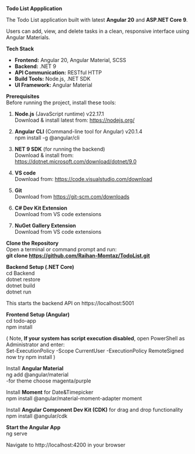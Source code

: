 **Todo List Appplication**

The Todo List application built with latest **Angular 20** and **ASP.NET Core 9**. 

Users can add, view, and delete tasks in a clean, responsive interface using Angular Materials.

**Tech Stack**
- **Frontend:** Angular 20, Angular Material, SCSS
- **Backend:** .NET 9 
- **API Communication:** RESTful HTTP
- **Build Tools:** Node.js, .NET SDK
- **UI Framework:** Angular Material

**Prerequisites**  
Before running the project, install these tools:

  1. **Node.js** (JavaScript runtime)  v22.17.1  
     Download & install latest from: https://nodejs.org/
     
  2. **Angular CLI** (Command-line tool for Angular)  v20.1.4  
     npm install -g @angular/cli
     
  3. **NET 9 SDK** (for running the backend)  
  Download & install from: https://dotnet.microsoft.com/download/dotnet/9.0
  
  4. **VS code**  
  Download from: https://code.visualstudio.com/download
  
  5. **Git**  
  Download from https://git-scm.com/downloads
  
  6. **C# Dev Kit Extension**  
  Download from VS code extensions
  
  7. **NuGet Gallery Extension**  
  Download from VS code extensions

**Clone the Repository**  
Open a terminal or command prompt and run:  
**git clone  https://github.com/Raihan-Momtaz/TodoList.git**

**Backend Setup (.NET Core)**  
cd Backend  
dotnet restore  
dotnet build  
dotnet run  

This starts the backend API on https://localhost:5001  

**Frontend Setup (Angular)**  
cd todo-app  
npm install  

( Note, **If your system has script execution disabled**, open PowerShell as Administrator and enter:  
Set-ExecutionPolicy -Scope CurrentUser -ExecutionPolicy RemoteSigned  
now try npm install )  

Install  **Angular Material**  
  ng add @angular/material  
  -for theme choose magenta/purple

Install  **Moment** for Date&Timepicker  
  npm install @angular/material-moment-adapter moment  

Install **Angular Component Dev Kit (CDK)** for drag and drop functionality
npm install @angular/cdk

**Start the Angular App**  
  ng serve  

Navigate to http://localhost:4200 in your browser  

